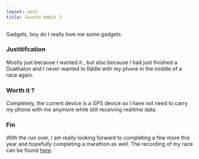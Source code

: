 ```yaml
---
layout: post
title: Suunto Ambit 2
---
```


Gadgets, boy do I really love me some gadgets.  

### Justitifcation

Mostly just because I wanted it , but also because I had just finished a Duathalon and I never wanted to fiddle with my phone in the middle of a race again.

### Worth it ?

Completely, the current device is a GPS device so I have not need to carry my phone with me anymore while still receiving realtime data.

### Fin

With the run over, I am really looking forward to completing a few more this year and hopefully completing a marathon as well. The recording of my race can be found [here](https://www.strava.com/activities/239473050).